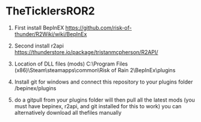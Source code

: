 # TheTicklersROR2
1. First install BepInEX https://github.com/risk-of-thunder/R2Wiki/wiki/BepInEx

2. Second install r2api https://thunderstore.io/package/tristanmcpherson/R2API/

4. Location of DLL files (mods) C:\Program Files (x86)\Steam\steamapps\common\Risk of Rain 2\BepInEx\plugins

5. Install git for windows and connect this repository to your plugins folder /bepinex/plugins

6. do a gitpull from your plugins folder will then pull all the latest mods (you must have bepinex, r2api, and git installed for this to work) you can alternatively download all thefiles manually 
